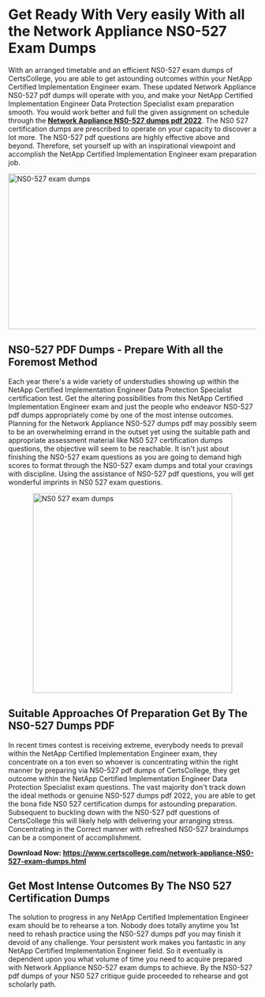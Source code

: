 <h1><strong>Get Ready With Very easily With all the Network Appliance NS0-527 Exam Dumps&nbsp;</strong></h1>
<p><span style="font-weight: 400;">With an arranged timetable and an efficient  NS0-527 exam dumps of CertsCollege, you are able to get astounding outcomes within your NetApp Certified Implementation Engineer exam. These updated Network Appliance NS0-527 pdf dumps will operate with you, and make your NetApp Certified Implementation Engineer Data Protection Specialist exam preparation smooth. You would work better and full the given assignment on schedule through the <strong><a href="https://www.certscollege.com/network-appliance-NS0-527-exam-dumps.html">Network Appliance NS0-527 dumps pdf 2022</a></strong>. The NS0 527 certification dumps are prescribed to operate on your capacity to discover a lot more. The  NS0-527 pdf questions are highly effective above and beyond. Therefore, set yourself up with an inspirational viewpoint and accomplish the NetApp Certified Implementation Engineer exam preparation job.&nbsp;</span></p>
<p><span style="font-weight: 400;"><img style="display: block; margin-left: auto; margin-right: auto;" src="https://i.ibb.co/CPDK3ps/Yellow-and-Blue-Initiative-Blog-Banner.png" alt="NS0-527 exam dumps" width="559" height="315" /></span></p>
<h2><strong>NS0-527 PDF Dumps - Prepare With all the Foremost Method</strong></h2>
<p><span style="font-weight: 400;">Each year there's a wide variety of understudies showing up within the NetApp Certified Implementation Engineer Data Protection Specialist certification test. Get the altering possibilities from this NetApp Certified Implementation Engineer exam and just the people who endeavor NS0-527 pdf dumps appropriately come by one of the most intense outcomes. Planning for the Network Appliance NS0-527 dumps pdf may possibly seem to be an overwhelming errand in the outset yet using the suitable path and appropriate assessment material like NS0 527 certification dumps questions, the objective will seem to be reachable. It isn't just about finishing the NS0-527 exam questions as you are going to demand high scores to format through the NS0-527 exam dumps and total your cravings with discipline. Using the assistance of NS0-527 pdf questions, you will get wonderful imprints in NS0 527 exam questions.</span></p>
<p><span style="font-weight: 400;"><a href="https://tinyurl.com/4d76bf8e"><img style="display: block; margin-left: auto; margin-right: auto;" src="https://i.ibb.co/9tMrhdY/Teacher-Appreciation-Invitation.png" alt="NS0 527 exam dumps " width="404" height="404" /></a></span></p>
<h2><strong>Suitable Approaches Of Preparation Get By The NS0-527 Dumps PDF</strong></h2>
<p><span style="font-weight: 400;">In recent times contest is receiving extreme, everybody needs to prevail within the NetApp Certified Implementation Engineer exam, they concentrate on a ton even so whoever is concentrating within the right manner by preparing via NS0-527 pdf dumps of CertsCollege, they get outcome within the NetApp Certified Implementation Engineer Data Protection Specialist exam questions. The vast majority don't track down the ideal methods or genuine NS0-527 dumps pdf 2022, you are able to get the bona fide NS0 527 certification dumps for astounding preparation. Subsequent to buckling down with the  NS0-527 pdf questions of CertsCollege this will likely help with delivering your arranging stress. Concentrating in the Correct manner with refreshed NS0-527 braindumps can be a component of accomplishment.</span></p>
<p><span style="font-weight: 400;"><strong>Download Now: <a href="https://www.certscollege.com/network-appliance-NS0-527-exam-dumps.html">https://www.certscollege.com/network-appliance-NS0-527-exam-dumps.html</a></strong></span></p>
<h2><strong>Get Most Intense Outcomes By The NS0 527 Certification Dumps</strong></h2>
<p><span style="font-weight: 400;">The solution to progress in any NetApp Certified Implementation Engineer exam should be to rehearse a ton. Nobody does totally anytime you 1st need to rehash practice using the NS0-527 dumps pdf you may finish it devoid of any challenge. Your persistent work makes you fantastic in any NetApp Certified Implementation Engineer field. So it eventually is dependent upon you what volume of time you need to acquire prepared with Network Appliance NS0-527 exam dumps to achieve. By the NS0-527 pdf dumps of your NS0 527 critique guide proceeded to rehearse and got scholarly path.</span></p>
